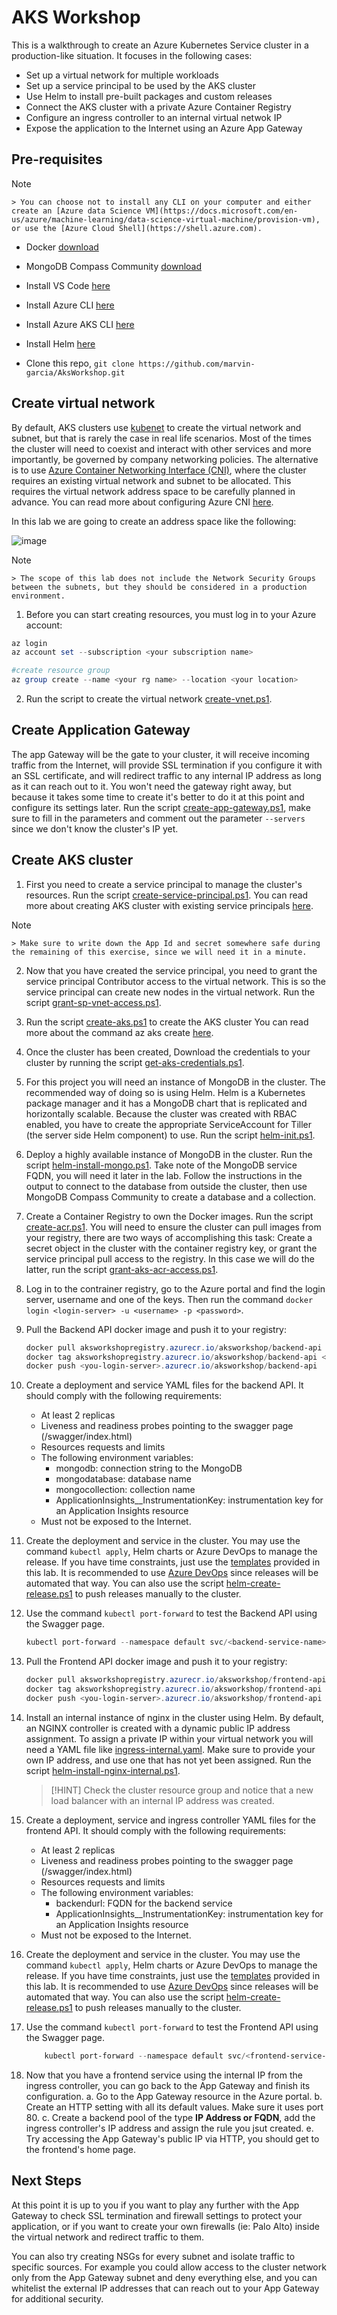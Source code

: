 # AKS Workshop
This is a walkthrough to create an Azure Kubernetes Service cluster in a production-like situation. It focuses in the following cases:

* Set up a virtual network for multiple workloads
* Set up a service principal to be used by the AKS cluster
* Use Helm to install pre-built packages and custom releases
* Connect the AKS cluster with a private Azure Container Registry
* Configure an ingress controller to an internal virtual netwok IP
* Expose the application to the Internet using an Azure App Gateway

## Pre-requisites

> [!NOTE]
    > You can choose not to install any CLI on your computer and either create an [Azure data Science VM](https://docs.microsoft.com/en-us/azure/machine-learning/data-science-virtual-machine/provision-vm), or use the [Azure Cloud Shell](https://shell.azure.com).

* Docker [download](https://docs.docker.com/docker-for-windows/install/)
* MongoDB Compass Community [download](https://docs.mongodb.com/compass/master/install/)
* Install VS Code [here](https://code.visualstudio.com/download)
* Install Azure CLI [here](https://docs.microsoft.com/en-us/cli/azure/install-azure-cli?view=azure-cli-latest)
* Install Azure AKS CLI [here](https://docs.microsoft.com/en-us/cli/azure/aks?view=azure-cli-latest#az-aks-install-cli)
* Install Helm [here](https://helm.sh/docs/using_helm/#installing-helm)

* Clone this repo, ```git clone https://github.com/marvin-garcia/AksWorkshop.git```

## Create virtual network

By default, AKS clusters use [kubenet](https://kubernetes.io/docs/concepts/cluster-administration/network-plugins/#kubenet) to create the virtual network and subnet, but that is rarely the case in real life scenarios. Most of the times the cluster will need to coexist and interact with other services and more importantly, be governed by company networking policies. The alternative is to use [Azure Container Networking Interface (CNI)](https://docs.microsoft.com/en-us/azure/aks/configure-azure-cni), where the cluster requires an existing virtual network and subnet to be allocated. This requires the virtual network address space to be carefully planned in advance. You can read more about configuring Azure CNI [here](https://docs.microsoft.com/en-us/azure/aks/configure-azure-cni).

In this lab we are going to create an address space like the following:

![image](images/virtual-network.png)

> [!NOTE] 
    > The scope of this lab does not include the Network Security Groups between the subnets, but they should be considered in a production environment.



1. Before you can start creating resources, you must log in to your Azure account:

  ```powershell
  az login
  az account set --subscription <your subscription name>

  #create resource group
  az group create --name <your rg name> --location <your location>
  ```

2. Run the script to create the virtual network [create-vnet.ps1](Scripts/create-vnet.ps1).

## Create Application Gateway

The app Gateway will be the gate to your cluster, it will receive incoming traffic from the Internet, will provide SSL termination if you configure it with an SSL certificate, and will redirect traffic to any internal IP address as long as it can reach out to it. You won't need the gateway right away, but because it takes some time to create it's better to do it at this point and configure its settings later. Run the script [create-app-gateway.ps1](Scripts/create-app-gateway.ps1), make sure to fill in the parameters and comment out the parameter ```--servers``` since we don't know the cluster's IP yet.

## Create AKS cluster

1. First you need to create a service principal to manage the cluster's resources. Run the script [create-service-principal.ps1](Scripts/create-service-principal.ps1). You can read more about creating AKS cluster with existing service principals [here](https://docs.microsoft.com/en-us/azure/aks/kubernetes-service-principal).

> [!NOTE] 
    > Make sure to write down the App Id and secret somewhere safe during the remaining of this exercise, since we will need it in a minute.

2. Now that you have created the service principal, you need to grant the service principal Contributor access to the virtual network. This is so the service principal can create new nodes in the virtual network. Run the script [grant-sp-vnet-access.ps1](Scripts/grant-sp-vnet-access.ps1).

3. Run the script [create-aks.ps1](Scripts/create-aks.ps1) to create the AKS cluster You can read more about the command az aks create [here](https://docs.microsoft.com/en-us/cli/azure/aks?view=azure-cli-latest#az-aks-create).

4. Once the cluster has been created, Download the credentials to your cluster by running the script [get-aks-credentials.ps1](Scripts/get-aks-credentials.ps1).

5. For this project you will need an instance of MongoDB in the cluster. The recommended way of doing so is using Helm. Helm is a Kubernetes package manager and it has a MongoDB chart that is replicated and horizontally scalable. Because the cluster was created with RBAC enabled, you have to create the appropriate ServiceAccount for Tiller (the server side Helm component) to use. Run the script [helm-init.ps1](Scripts/helm-init.ps1).

6. Deploy a highly available instance of MongoDB in the cluster. Run the script [helm-install-mongo.ps1](Scripts/helm-install-mongo.ps1). Take note of the MongoDB service FQDN, you will need it later in the lab. Follow the instructions in the output to connect to the database from outside the cluster, then use MongoDB Compass Community to create a database and a collection.

7. Create a Container Registry to own the Docker images. Run the script [create-acr.ps1](Scripts/create-acr.ps1). You will need to ensure the cluster can pull images from your registry, there are two ways of accomplishing this task: Create a secret object in the cluster with the container registry key, or grant the service principal pull access to the registry. In this case we will do the latter, run the script [grant-aks-acr-access.ps1](Scripts/grant-aks-acr-access.ps1).

8. Log in to the contrainer registry, go to the Azure portal and find the login server, username and one of the keys. Then run the command ```docker login <login-server> -u <username> -p <password>```.

9. Pull the Backend API docker image and push it to your registry:
    ```powershell
    docker pull aksworkshopregistry.azurecr.io/aksworkshop/backend-api
    docker tag aksworkshopregistry.azurecr.io/aksworkshop/backend-api <you-login-server>.azurecr.io/aksworkshop/backend-api
    docker push <you-login-server>.azurecr.io/aksworkshop/backend-api
    ```

10. Create a deployment and service YAML files for the backend API. It should comply with the following requirements:
    * At least 2 replicas
    * Liveness and readiness probes pointing to the swagger page (/swagger/index.html)
    * Resources requests and limits
    * The following environment variables:
        * mongodb: connection string to the MongoDB
        * mongodatabase: database name
        * mongocollection: collection name
        * ApplicationInsights__InstrumentationKey: instrumentation key for an Application Insights resource
    * Must not be exposed to the Internet.

11. Create the deployment and service in the cluster. You may use the command ```kubectl apply```, Helm charts or Azure DevOps to manage the release. If you have time constraints, just use the [templates](MultitierApi/BackendApi/Helm/) provided in this lab. It is recommended to use [Azure DevOps](DevOps/README.md) since releases will be automated that way. You can also use the script [helm-create-release.ps1](Scripts/helm-create-release.ps1) to push releases manually to the cluster.

12. Use the command ```kubectl port-forward``` to test the Backend API using the Swagger page.
    ```powershell
    kubectl port-forward --namespace default svc/<backend-service-name> 8080:80;
    ```

13. Pull the Frontend API docker image and push it to your registry:
    ```powershell
    docker pull aksworkshopregistry.azurecr.io/aksworkshop/frontend-api
    docker tag aksworkshopregistry.azurecr.io/aksworkshop/frontend-api <you-login-server>.azurecr.io/aksworkshop/frontend-api
    docker push <you-login-server>.azurecr.io/aksworkshop/frontend-api
    ```

14. Install an internal instance of nginx in the cluster using Helm. By default, an NGINX controller is created with a dynamic public IP address assignment. To assign a private IP within your virtual network you will need a YAML file like [ingress-internal.yaml](Templates/ingress-internal.yaml). Make sure to provide your own IP address, and use one that has not yet been assigned. Run the script [helm-install-nginx-internal.ps1](Scripts/helm-install-nginx-internal.ps1).
    > [!HINT] 
    > Check the cluster resource group and notice that a new load balancer with an internal IP address was created.

15. Create a deployment, service and ingress controller YAML files for the frontend API. It should comply with the following requirements:
    * At least 2 replicas
    * Liveness and readiness probes pointing to the swagger page (/swagger/index.html)
    * Resources requests and limits
    * The following environment variables:
        * backendurl: FQDN for the backend service
        * ApplicationInsights__InstrumentationKey: instrumentation key for an Application Insights resource
    * Must not be exposed to the Internet.

16. Create the deployment and service in the cluster. You may use the command ```kubectl apply```, Helm charts or Azure DevOps to manage the release. If you have time constraints, just use the [templates](MultitierApi/Helm/) provided in this lab. It is recommended to use [Azure DevOps](DevOps/README.md) since releases will be automated that way. You can also use the script [helm-create-release.ps1](Scripts/helm-create-release.ps1) to push releases manually to the cluster.

17. Use the command ```kubectl port-forward``` to test the Frontend API using the Swagger page.
    ```powershell
        kubectl port-forward --namespace default svc/<frontend-service-name> 8080:80;
    ```

18. Now that you have a frontend service using the internal IP from the ingress controller, you can go back to the App Gateway and finish its configuration.
    a. Go to the App Gateway resource in the Azure portal.
    b. Create an HTTP setting with all its default values. Make sure it uses port 80.
    c. Create a backend pool of the type **IP Address or FQDN**, add the ingress controller's IP address and assign the rule you jsut created.
    e. Try accessing the App Gateway's public IP via HTTP, you should get to the frontend's home page.

## Next Steps

At this point it is up to you if you want to play any further with the App Gateway to check SSL termination and firewall settings to protect your application, or if you want to create your own firewalls (ie: Palo Alto) inside the virtual network and redirect traffic to them.

You can also try creating NSGs for every subnet and isolate traffic to specific sources. For example you could allow access to the cluster network only from the App Gateway subnet and deny everything else, and you can whitelist the external IP addresses that can reach out to your App Gateway for additional security.
